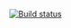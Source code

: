 [![Build status](https://ci.appveyor.com/api/projects/status/nxx4vht568puvnq4?svg=true)](https://ci.appveyor.com/project/evgeniyloznevoy/containers)